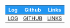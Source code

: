 <table>
  <thead style="background-color: #2196F3; color: white;">
    <tr>
      <th>Log</th>
      <th>Github</th>
      <th>Links</th>
    </tr>
  </thead>
  <tbody>
    <tr>
      <td><a href="https://akhdntaufiq.github.io/os242/TXT/mylog.txt">LOG</a></td>
      <td><a href="https://github.com/akhdntaufiq/os242">GITHUB</a></td>
      <td><a href="https://akhdntaufiq.github.io/os242/LINKS">LINKS</a></td>
    </tr>
  </tbody>
</table>
